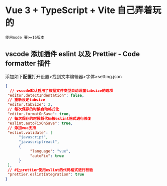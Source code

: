 # Vue 3 + TypeScript + Vite 自己弄着玩的

```sell
使用node 要>=16版本
```

## vscode 添加插件 eslint 以及 Prettier - Code formatter 插件

添加如下**配置**打开设置>找到文本编辑器>字体>setting.json

```json
{
  // vscode默认启用了根据文件类型自动设置tabsize的选项
 "editor.detectIndentation": false,
 // 重新设定tabsize
 "editor.tabSize": 2,
 // 每次保存的时候自动格式化 
 "editor.formatOnSave": true,
 // 每次保存的时候将代码按eslint格式进行修复
 "eslint.autoFixOnSave": true,
 // 添加vue支持
 "eslint.validate": [
      "javascript",
      "javascriptreact",
      {
           "language": "vue",
           "autoFix": true
      }
 ],
 // #让prettier使用eslint的代码格式进行校验 
 "prettier.eslintIntegration": true
}
```
